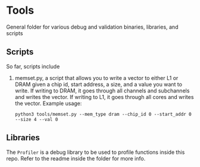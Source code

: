 # Tools
General folder for various debug and validation binaries, libraries, and scripts

## Scripts 
So far, scripts include 

<ol>
    <li>memset.py, a script that allows you to write a vector to either L1 or DRAM given a chip id, start address, a size, and a value you want to write. If writing to DRAM, it goes through all channels and subchannels and writes the vector. If writing to L1, it goes through all cores and writes the vector. Example usage: </li>
    
    python3 tools/memset.py --mem_type dram --chip_id 0 --start_addr 0 --size 4 --val 0
</ol>

## Libraries

The `Profiler` is a debug library to be used to profile functions inside this repo. Refer to the
readme inside the folder for more info.
